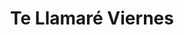 ---
title: "Te Llamaré Viernes"
url: /ciudad-autonoma-de-buenos-aires/te-llamare-viernes/
shop: libros
---